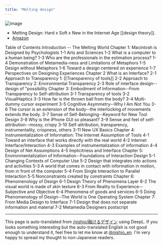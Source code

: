 ```yaml
---
title: "Melting design"
---
```


![image](https://gyazo.com/320c24698ade8ddba814002a1d63a496/thumb/1000)
- Melting Design: Hard x Soft x New in the Internet Age [[design theory]].
- [Amazon](https://amzn.to/35KAsNF)

Table of Contents
Introduction -- The Melting World
Chapter 1: Macintosh is Designed by Psychologists
1-1 Arts and Sciences
1-2 What is a computer to a human being?
1-3 Who are the professionals in the estimation process?
1-4 Demonstration of Metamedia-ness and Limitations of Metaphors
1-5 Design without Metaphors
1-6 Toward a design centered on experience
1-7 Perspectives on Designing Experiences
Chapter 2 What is an Interface?
2-1 Approach to Transparency 1: [[Transparency of tools]]
2-2 Approach to Transparency 2: Environmental Transparency
2-3 Role of interface design--design of "possibility
Chapter 3: Embodiment of Information--From Transparency to Self-attribution
3-1 Transparency of tools
3-2 VisualHaptics
3-3 How far is the thrown ball from the body?
3-4 Multi-dummy cursor experiment
3-5 Cognitive Asymmetry--Why I Am Not You
3-6 The cursor is an extension of the body--the interlocking of movements extends the body.
3-7 Sense of Self-Belonging--Keyword for New Tool Design
3-8 Why is the iPhone GUI so pleasant?
3-9 Sense and feel of self-attribution--mossy, crispy
3-10 Self-attribution, transparency, instrumentality, crispness, others
3-11 New UX Basics
Chapter 4: Instrumentalization of Information: The Internet Assumption of Tools
4-1 Toward an interface that works directly with the real world
4-2 Internet Interface/Interaction
4-3 Examples of instrumentalization of information
4-4 Design of Net Assumptions
4-5 Implicitness and Interface
Chapter 5: Environmentalization of Information--Foundations of Interaction Design
5-1 Changing Contexts of Computer Use
5-2 Design that integrates into actions and activities
5-3 A world that comes in contact with information in motion, from in front of the computer
5-4 From Single Interaction to Parallel Interaction
5-5 Nonconstraints created by constraints
Chapter 6: Phenomenology of Design
6-1 Design Theory of Phenomena Layer
6-2 The visual world is made of skin texture
6-3 From Reality to Experience--Subjective and Objective
6-4 Phenomena of goods and services
6-5 Doing Phenomenology of Design--The World is One Operating System
Chapter 7: From Media Design to Interface
7-1 Design that does not separate information and material
7-2 Metamedia Designers
postscript

---
This page is auto-translated from [/nishio/融けるデザイン](https://scrapbox.io/nishio/融けるデザイン) using DeepL. If you looks something interesting but the auto-translated English is not good enough to understand it, feel free to let me know at [@nishio_en](https://twitter.com/nishio_en). I'm very happy to spread my thought to non-Japanese readers.